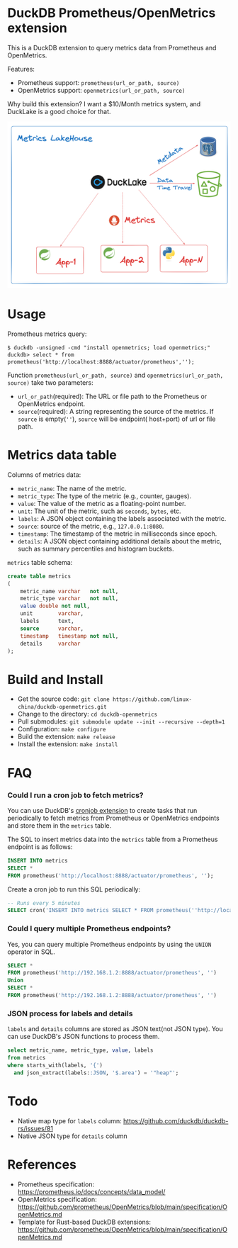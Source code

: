 DuckDB Prometheus/OpenMetrics extension
========================================

This is a DuckDB extension to query metrics data from Prometheus and OpenMetrics.

Features:

- Prometheus support: `prometheus(url_or_path, source)`
- OpenMetrics support: `openmetrics(url_or_path, source)`

Why build this extension? I want a $10/Month metrics system, and DuckLake is a good choice for that.

![Metrics LakeHouse](metrics-lakehouse.png)

# Usage

Prometheus metrics query:

```
$ duckdb -unsigned -cmd "install openmetrics; load openmetrics;"
duckdb> select * from prometheus('http://localhost:8888/actuator/prometheus','');
```

Function `prometheus(url_or_path, source)` and `openmetrics(url_or_path, source)` take two parameters:

- `url_or_path`(required): The URL or file path to the Prometheus or OpenMetrics endpoint.
- `source`(required): A string representing the source of the metrics. If `source` is empty(`''`), `source` will be
  endpoint(
  host+port) of url or file path.

# Metrics data table

Columns of metrics data:

- `metric_name`: The name of the metric.
- `metric_type`: The type of the metric (e.g., counter, gauges).
- `value`: The value of the metric as a floating-point number.
- `unit`: The unit of the metric, such as `seconds`, `bytes`, etc.
- `labels`: A JSON object containing the labels associated with the metric.
- `source`: source of the metric, e.g., `127.0.0.1:8080`.
- `timestamp`: The timestamp of the metric in milliseconds since epoch.
- `details`: A JSON object containing additional details about the metric, such as summary percentiles and histogram
  buckets.

`metrics` table schema:

```sql
create table metrics
(
    metric_name varchar   not null,
    metric_type varchar   not null,
    value double not null,
    unit        varchar,
    labels      text,
    source      varchar,
    timestamp   timestamp not null,
    details     varchar
);
```

# Build and Install

- Get the source code: `git clone https://github.com/linux-china/duckdb-openmetrics.git`
- Change to the directory: `cd duckdb-openmetrics`
- Pull submodules: `git submodule update --init --recursive --depth=1`
- Configuration: `make configure`
- Build the extension: `make release`
- Install the extension: `make install`

# FAQ

### Could I run a cron job to fetch metrics?

You can use DuckDB's [cronjob extension](https://duckdb.org/community_extensions/extensions/cronjob.html) to create
tasks that run periodically to fetch metrics from Prometheus or OpenMetrics endpoints and store them in the `metrics`
table.

The SQL to insert metrics data into the `metrics` table from a Prometheus endpoint is as follows:

```sql
INSERT INTO metrics
SELECT *
FROM prometheus('http://localhost:8888/actuator/prometheus', '');
```

Create a cron job to run this SQL periodically:

```sql
-- Runs every 5 minutes
SELECT cron('INSERT INTO metrics SELECT * FROM prometheus(''http://localhost:8888/actuator/prometheus', '''')', '* 5 * * * *'); 
```

### Could I query multiple Prometheus endpoints?

Yes, you can query multiple Prometheus endpoints by using the `UNION` operator in SQL.

```sql
SELECT *
FROM prometheus('http://192.168.1.2:8888/actuator/prometheus', '')
Union
SELECT *
FROM prometheus('http://192.168.1.2:8888/actuator/prometheus', '')
```

### JSON process for labels and details

`labels` and `details` columns are stored as JSON text(not JSON type). You can use DuckDB's JSON functions to process
them.

```sql
select metric_name, metric_type, value, labels
from metrics
where starts_with(labels, '{')
  and json_extract(labels::JSON, '$.area') = '"heap"';
```

# Todo

- Native map type for `labels` column: https://github.com/duckdb/duckdb-rs/issues/81
- Native JSON type for `details` column

# References

* Prometheus specification: https://prometheus.io/docs/concepts/data_model/
* OpenMetrics specification: https://github.com/prometheus/OpenMetrics/blob/main/specification/OpenMetrics.md
* Template for Rust-based DuckDB
  extensions: https://github.com/prometheus/OpenMetrics/blob/main/specification/OpenMetrics.md
